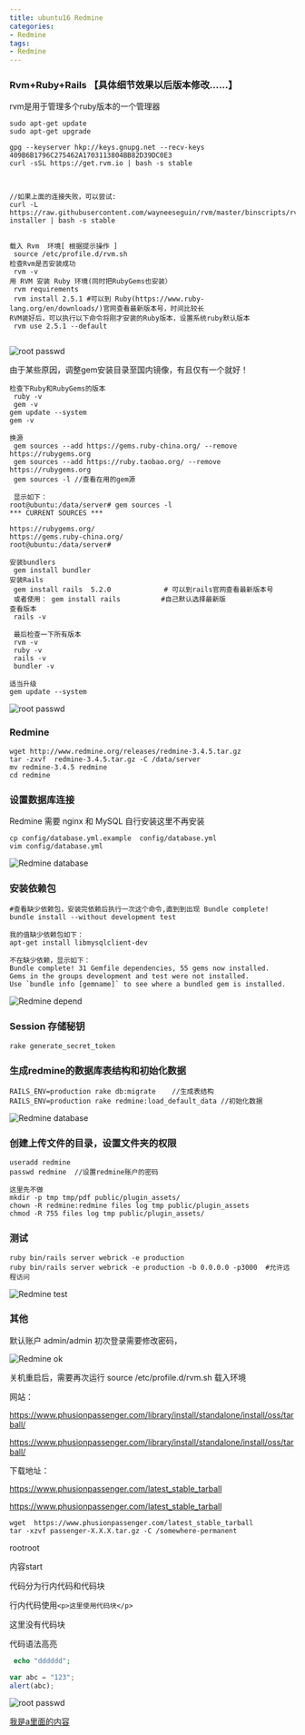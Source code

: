 ```yaml
---
title: ubuntu16 Redmine
categories: 
- Redmine
tags:
- Redmine
---
```

### Rvm+Ruby+Rails  【具体细节效果以后版本修改……】

rvm是用于管理多个ruby版本的一个管理器

```
sudo apt-get update 
sudo apt-get upgrade

gpg --keyserver hkp://keys.gnupg.net --recv-keys 409B6B1796C275462A1703113804BB82D39DC0E3
curl -sSL https://get.rvm.io | bash -s stable



//如果上面的连接失败，可以尝试:
curl -L https://raw.githubusercontent.com/wayneeseguin/rvm/master/binscripts/rvm-installer | bash -s stable	


载入 Rvm  环境[ 根据提示操作 ]
 source /etc/profile.d/rvm.sh
检查Rvm是否安装成功
 rvm -v
用 RVM 安装 Ruby 环境(同时把RubyGems也安装）
 rvm requirements
 rvm install 2.5.1 #可以到 Ruby(https://www.ruby-lang.org/en/downloads/)官网查看最新版本号，时间比较长
RVM装好后，可以执行以下命令将刚才安装的Ruby版本，设置系统ruby默认版本
 rvm use 2.5.1 --default
 
```

![root passwd](/img/ubuntu/Redmine/rvm01.png "rvm01")

由于某些原因，调整gem安装目录至国内镜像，有且仅有一个就好！

```
检查下Ruby和RubyGems的版本
 ruby -v
 gem -v
gem update --system 
gem -v 

换源
 gem sources --add https://gems.ruby-china.org/ --remove https://rubygems.org
 gem sources --add https://ruby.taobao.org/ --remove https://rubygems.org
 gem sources -l	//查看在用的gem源
 
 显示如下：
root@ubuntu:/data/server# gem sources -l
*** CURRENT SOURCES ***

https://rubygems.org/
https://gems.ruby-china.org/
root@ubuntu:/data/server# 

安装bundlers
 gem install bundler
安装Rails
 gem install rails  5.2.0             # 可以到rails官网查看最新版本号
 或者使用： gem install rails          #自己默认选择最新版
查看版本
 rails -v 
 
 最后检查一下所有版本
 rvm -v
 ruby -v
 rails -v
 bundler -v

适当升级
gem update --system

```

![root passwd](/img/ubuntu/Redmine/rvm02.png "rvm02")

### Redmine

```
wget http://www.redmine.org/releases/redmine-3.4.5.tar.gz
tar -zxvf  redmine-3.4.5.tar.gz -C /data/server
mv redmine-3.4.5 redmine
cd redmine
```

### 设置数据库连接

Redmine 需要 nginx 和 MySQL  自行安装这里不再安装

```
cp config/database.yml.example  config/database.yml 
vim config/database.yml
```

![Redmine database](/img/ubuntu/Redmine/Redmine_database.png "Redmine database")

### 安装依赖包

```
#查看缺少依赖包，安装完依赖后执行一次这个命令,直到到出现 Bundle complete!
bundle install --without development test   

我的值缺少依赖包如下：
apt-get install libmysqlclient-dev

不在缺少依赖，显示如下：
Bundle complete! 31 Gemfile dependencies, 55 gems now installed.
Gems in the groups development and test were not installed.
Use `bundle info [gemname]` to see where a bundled gem is installed.
```

![Redmine depend](/img/ubuntu/Redmine/Redmine_depend.png "Redmine depend")

### Session 存储秘钥

```
rake generate_secret_token
```

### 生成redmine的数据库表结构和初始化数据

```
RAILS_ENV=production rake db:migrate    //生成表结构
RAILS_ENV=production rake redmine:load_default_data //初始化数据

```

![Redmine database](/img/ubuntu/Redmine/Redmine_database2.png "Redmine database")

### 创建上传文件的目录，设置文件夹的权限

```
useradd redmine
passwd redmine  //设置redmine账户的密码

这里先不做
mkdir -p tmp tmp/pdf public/plugin_assets/
chown -R redmine:redmine files log tmp public/plugin_assets
chmod -R 755 files log tmp public/plugin_assets/

```



### 测试

```
ruby bin/rails server webrick -e production
ruby bin/rails server webrick -e production -b 0.0.0.0 -p3000  #允许远程访问
```

![Redmine test](/img/ubuntu/Redmine/Redmine_test.png "Redmine test")

### 其他

默认账户 admin/admin 初次登录需要修改密码，

![Redmine ok](/img/ubuntu/Redmine/Redmine_ok.png "Redmine ok")

关机重启后，需要再次运行 source /etc/profile.d/rvm.sh  载入环境





网站：

https://www.phusionpassenger.com/library/install/standalone/install/oss/tarball/

https://www.phusionpassenger.com/library/install/standalone/install/oss/tarball/



下载地址：

https://www.phusionpassenger.com/latest_stable_tarball

https://www.phusionpassenger.com/latest_stable_tarball

```
wget  https://www.phusionpassenger.com/latest_stable_tarball
tar -xzvf passenger-X.X.X.tar.gz -C /somewhere-permanent

```

rootroot





















内容start

代码分为行内代码和代码块

行内代码使用`<p>这里使用代码块</p>`    <p>这里没有代码块</p>



代码语法高亮

``` php
 echo "dddddd";
```


``` javascript
var abc = "123";
alert(abc);

```


![root passwd](/img/ubuntu/Redmine.png "fdfdsfd")



 [我是a里面的内容](http://example.com/ "这里是title")





























